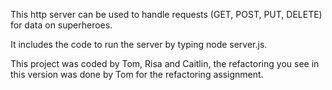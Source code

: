 This http server can be used to handle requests (GET, POST, PUT, DELETE) for data on superheroes.

It includes the code to run the server by typing node server.js.

This project was coded by Tom, Risa and Caitlin, the refactoring you see in this version was done
by Tom for the refactoring assignment.
